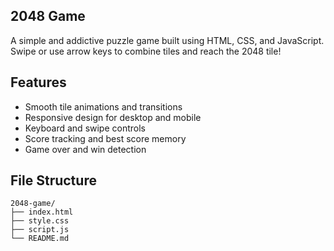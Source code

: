 ##  2048 Game
A simple and addictive puzzle game built using HTML, CSS, and JavaScript. Swipe or use arrow keys to combine tiles and reach the 2048 tile!

##  Features
- Smooth tile animations and transitions
- Responsive design for desktop and mobile
- Keyboard and swipe controls
- Score tracking and best score memory
- Game over and win detection

##  File Structure
```structure
2048-game/
├── index.html
├── style.css
├── script.js
└── README.md
```
